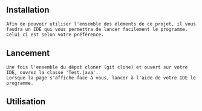 ## Installation
    Afin de pouvoir utiliser l'ensemble des éléments de ce projet, il vous faudra un IDE qui vous permettra de lancer facilement le programme. Celui ci est selon votre préférence.

## Lancement 
    Une fois l'ensemble du dépot cloner (git clone) et ouvert sur votre IDE, ouvrez la classe 'Test.java'.
    Lorsque la page s'affiche face à vous, lancer à l'aide de votre IDE le programme.

## Utilisation 
    
